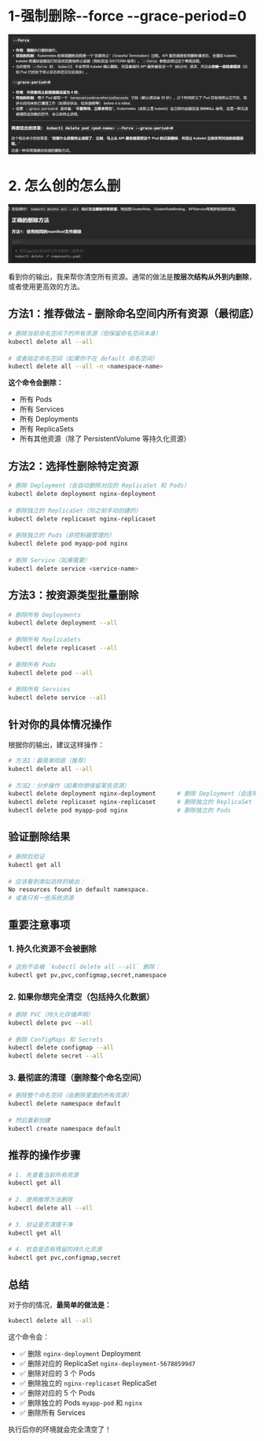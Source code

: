 # 1-强制删除--force --grace-period=0
![alt text](README_Images/0-delete删除操作/image.png)

# 2. 怎么创的怎么删
![alt text](README_Images/0-delete删除操作/image-1.png)

看到你的输出，我来帮你清空所有资源。通常的做法是**按层次结构从外到内删除**，或者使用更高效的方法。

## **方法1：推荐做法 - 删除命名空间内所有资源（最彻底）**

```bash
# 删除当前命名空间下的所有资源（但保留命名空间本身）
kubectl delete all --all

# 或者指定命名空间（如果你不在 default 命名空间）
kubectl delete all --all -n <namespace-name>
```

**这个命令会删除：**
- 所有 Pods
- 所有 Services
- 所有 Deployments
- 所有 ReplicaSets
- 所有其他资源（除了 PersistentVolume 等持久化资源）

## **方法2：选择性删除特定资源**

```bash
# 删除 Deployment（会自动删除对应的 ReplicaSet 和 Pods）
kubectl delete deployment nginx-deployment

# 删除独立的 ReplicaSet（你之前手动创建的）
kubectl delete replicaset nginx-replicaset

# 删除独立的 Pods（非控制器管理的）
kubectl delete pod myapp-pod nginx

# 删除 Service（如果需要）
kubectl delete service <service-name>
```

## **方法3：按资源类型批量删除**

```bash
# 删除所有 Deployments
kubectl delete deployment --all

# 删除所有 ReplicaSets  
kubectl delete replicaset --all

# 删除所有 Pods
kubectl delete pod --all

# 删除所有 Services
kubectl delete service --all
```

## **针对你的具体情况操作**

根据你的输出，建议这样操作：

```bash
# 方法1：最简单彻底（推荐）
kubectl delete all --all

# 方法2：分步操作（如果你想保留某些资源）
kubectl delete deployment nginx-deployment      # 删除 Deployment（会连带删除它的 ReplicaSet 和 Pods）
kubectl delete replicaset nginx-replicaset      # 删除独立的 ReplicaSet（会连带删除它的 Pods）
kubectl delete pod myapp-pod nginx              # 删除独立的 Pods
```

## **验证删除结果**

```bash
# 删除后验证
kubectl get all

# 应该看到类似这样的输出：
No resources found in default namespace.
# 或者只有一些系统资源
```

## **重要注意事项**

### **1. 持久化资源不会被删除**
```bash
# 这些不会被 `kubectl delete all --all` 删除：
kubectl get pv,pvc,configmap,secret,namespace
```

### **2. 如果你想完全清空（包括持久化数据）**
```bash
# 删除 PVC（持久化存储声明）
kubectl delete pvc --all

# 删除 ConfigMaps 和 Secrets
kubectl delete configmap --all
kubectl delete secret --all
```

### **3. 最彻底的清理（删除整个命名空间）**
```bash
# 删除整个命名空间（会删除里面的所有资源）
kubectl delete namespace default

# 然后重新创建
kubectl create namespace default
```

## **推荐的操作步骤**

```bash
# 1. 先查看当前所有资源
kubectl get all

# 2. 使用推荐方法删除
kubectl delete all --all

# 3. 验证是否清理干净
kubectl get all

# 4. 检查是否有残留的持久化资源
kubectl get pvc,configmap,secret
```

## **总结**

对于你的情况，**最简单的做法是：**

```bash
kubectl delete all --all
```

这个命令会：
- ✅ 删除 `nginx-deployment` Deployment
- ✅ 删除对应的 ReplicaSet `nginx-deployment-56788599d7`
- ✅ 删除对应的 3 个 Pods
- ✅ 删除独立的 `nginx-replicaset` ReplicaSet
- ✅ 删除对应的 5 个 Pods
- ✅ 删除独立的 Pods `myapp-pod` 和 `nginx`
- ✅ 删除所有 Services

执行后你的环境就会完全清空了！